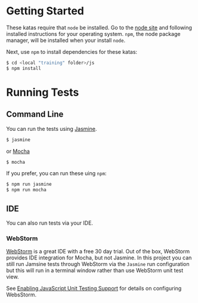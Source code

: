 # Getting Started

These katas require that `node` be installed. Go to the [node site](https://nodejs.org/) and following installed instructions for your operating system.
`npm`, the node package manager, will be installed when your install `node`.

Next, use `npm` to install dependencies for these katas:

```sh
$ cd <local "training" folder>/js
$ npm install
```

# Running Tests

## Command Line
You can run the tests using [Jasmine](http://jasmine.github.io/).

```sh
$ jasmine
```

or [Mocha](https://github.com/mochajs/mocha)

```sh
$ mocha
```

If you prefer, you can run these uing `npm`:

```sh
$ npm run jasmine
$ npm run mocha
```

## IDE
You can also run tests via your IDE.

### WebStorm
[WebStorm](https://www.jetbrains.com/webstorm/specials/webstorm/webstorm.htm) is a great IDE with a free 30 day trial.
Out of the box, WebStorm provides IDE integration for Mocha, but not Jasmine. In this project you can still run Jamsine
tests through WebStorm via the `Jasmine` run configuration but this will run in a terminal window rather than use WebStorm unit test view.

See [Enabling JavaScript Unit Testing Support](https://www.jetbrains.com/help/webstorm/2016.2/enabling-javascript-unit-testing-support.html) for details on configuring WebsStorm.